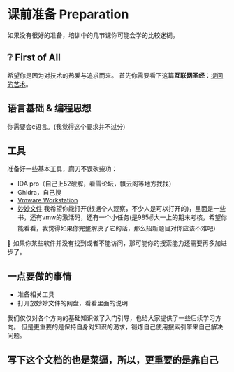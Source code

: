 # 课前准备 Preparation

如果没有很好的准备，培训中的几节课你可能会学的比较迷糊。

## :grey_question: First of All

希望你是因为对技术的热爱与追求而来。
首先你需要看下这篇**互联网圣经**：[提问的艺术](https://how-to-ask.natro92.fun/)。

## 语言基础 & 编程思想

你需要会c语言。(我觉得这个要求并不过分)

## 工具

准备好一些基本工具，磨刀不误砍柴功：

- IDA pro（自己上52破解，看雪论坛，飘云阁等地方找找）
- Ghidra，自己搜
- [Vmware Workstation](https://softwareupdate.vmware.com/cds/vmw-desktop/ws/17.5.2/23775571/windows/core/VMware-workstation-17.5.2-23775571.exe.tar)  
- [妙妙文件](https://drive.google.com/drive/folders/1L2TQ8rgXnlKK5hOkxinGWEtqQQ6NqRV0)  我希望你能打开(根据个人观察，不少人是可以打开的)，里面是一些书，还有vmw的激活码，还有一个小任务(是985✌大一上的期末考核，希望你能看看，我觉得如果你完整解决了它的话，那么招新题目对你应该不难吧)

:stop_sign: 如果你某些软件并没有找到或者不能访问，那可能你的搜索能力还需要再多加进步了。

## 一点要做的事情

- 准备相关工具
- 打开放妙妙文件的网盘，看看里面的说明

我们仅仅对各个方向的基础知识做了入门引导，也给大家提供了一些后续学习方向。
但是更重要的是保持自身对知识的渴求，锻炼自己使用搜索引擎来自己解决问题。

## 写下这个文档的也是菜逼，所以，更重要的是靠自己

